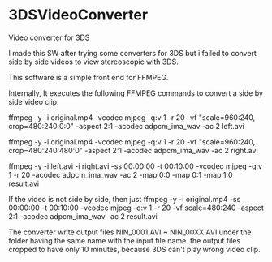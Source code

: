 # 3DSVideoConverter
Video converter for 3DS

I made this SW after trying some converters for 3DS but i failed to convert side by side videos to view stereoscopic with 3DS.

This software is a simple front end for FFMPEG.

Internally, It executes the following FFMPEG commands to convert a side by side video clip.

ffmpeg -y -i original.mp4 -vcodec mjpeg -q:v 1 -r 20 -vf "scale=960:240, crop=480:240:0:0" -aspect 2:1 -acodec adpcm_ima_wav -ac 2 left.avi

ffmpeg -y -i original.mp4 -vcodec mjpeg -q:v 1 -r 20 -vf "scale=960:240, crop=480:240:480:0" -aspect 2:1 -acodec adpcm_ima_wav -ac 2 right.avi

ffmpeg -y -i left.avi -i right.avi -ss 00:00:00 -t 00:10:00 -vcodec mjpeg  -q:v 1 -r 20 -acodec adpcm_ima_wav -ac 2 -map 0:0 -map 0:1 -map 1:0 result.avi

If the video is not  side by side, then just
ffmpeg -y -i original.mp4  -ss 00:00:00 -t 00:10:00 -vcodec mjpeg -q:v 1 -r 20  -vf scale=480:240 -aspect 2:1 -acodec adpcm_ima_wav -ac 2 result.avi

The converter write output files NIN_0001.AVI ~ NIN_00XX.AVI under the folder having the same name  with the input file name. the output files cropped to have only 10 minutes, because 3DS can't play wrong video clip.


  
